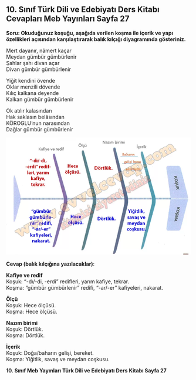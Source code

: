 ## 10. Sınıf Türk Dili ve Edebiyatı Ders Kitabı Cevapları Meb Yayınları Sayfa 27

**Soru: Okuduğunuz koşuğu, aşağıda verilen koşma ile içerik ve yapı özellikleri açısından karşılaştırarak balık kılçığı diyagramında gösteriniz.**

Mert dayanır, nâmert kaçar  
 Meydan gümbür gümbürlenir  
 Şahlar şahı divan açar  
 Divan gümbür gümbürlenir

Yiğit kendini övende  
 Oklar menzili dövende  
 Kılıç kalkana deyende  
 Kalkan gümbür gümbürlenir

Ok atılır kalasından  
 Hak saklasın belâsından  
 KÖROGLU’nun narasından  
 Dağlar gümbür gümbürlenir

![](./image1.webp)

**Cevap (balık kılçığına yazılacaklar)**:

**Kafiye ve redif**  
Koşuk: “-dı/-di, -erdi” redifleri, yarım kafiye, tekrar.  
Koşma: “gümbür gümbürlenir” redifi, “-ar/-er” kafiyeleri, nakarat.

**Ölçü**  
Koşuk: Hece ölçüsü.  
Koşma: Hece ölçüsü.

**Nazım birimi**  
Koşuk: Dörtlük.  
Koşma: Dörtlük.

**İçerik**  
Koşuk: Doğa/baharın gelişi, bereket.  
Koşma: Yiğitlik, savaş ve meydan coşkusu.

**10. Sınıf Meb Yayınları Türk Dili ve Edebiyatı Ders Kitabı Sayfa 27**